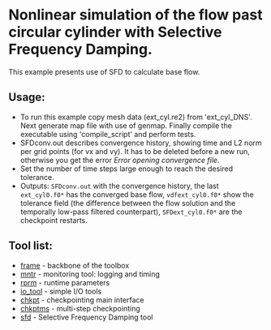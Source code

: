 # Nonlinear simulation of the flow past circular cylinder with Selective Frequency Damping.

This example presents use of SFD to calculate base flow.

## Usage:
  - To run this example copy mesh data (ext_cyl.re2) from 'ext_cyl_DNS'. Next generate map file with use of genmap. Finally compile the executable using 'compile_script' and perform tests.
  - SFDconv.out describes convergence history, showing time and L2 norm per grid points (for vx and vy). It has to be deleted before a new run, otherwise you get the error _Error opening convergence file_.
  - Set the number of time steps large enough to reach the desired tolerance.
  - Outputs: `SFDconv.out` with the convergence history, the last `ext_cyl0.f0*` has the converged base flow, `vdfext_cyl0.f0*` show the tolerance field (the difference between the flow solution and the temporally low-pass filtered counterpart), `SFDext_cyl0.f0*` are the checkpoint restarts.

## Tool list:
* [frame](https://kth-nek5000.github.io/KTH_Framework/group__frame.html) - backbone of the toolbox
* [mntr](https://kth-nek5000.github.io/KTH_Framework/group__mntr.html) - monitoring tool: logging and timing
* [rprm](https://kth-nek5000.github.io/KTH_Framework/group__rprm.html) - runtime parameters
* [io_tool](https://kth-nek5000.github.io/KTH_Framework/group__io__tools.html) - simple I/O tools
* [chkpt](https://kth-nek5000.github.io/KTH_Framework/group__chkpt.html) - checkpointing main interface
* [chkptms](https://kth-nek5000.github.io/KTH_Framework/group__chkptms.html) - multi-step checkpointing
* [sfd](https://kth-nek5000.github.io/KTH_Framework/group__sfd.html) - Selective Frequency Damping tool
